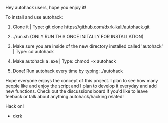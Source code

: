 Hey autohack users, hope you enjoy it!

To install and use autohack:

1. Clone it | Type: git clone https://github.com/dxrk-kali/autohack.git

2. ./run.sh (ONLY RUN THIS ONCE INITALLY FOR INSTALLATION)

2. Make sure you are inside of the new directory installed called 'autohack' | Type: cd autohack

3. Make autohack a .exe |  Type: chmod +x autohack

4. Done! Run autohack every time by typing: ./autohack

Hope everyone enjoys the concept of this project. I plan to see how many people like and enjoy the script and I plan to develop it everyday and add new functions. 
Check out the discussions board if you'd like to leave feeback or talk about anything autohack/hacking related!

Hack on!

- dxrk 



